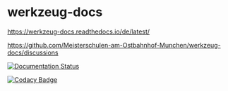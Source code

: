 # werkzeug-docs

<https://werkzeug-docs.readthedocs.io/de/latest/>

<https://github.com/Meisterschulen-am-Ostbahnhof-Munchen/werkzeug-docs/discussions>


[![Documentation Status](https://readthedocs.org/projects/werkzeug-docs/badge/?version=latest)](https://werkzeug-docs.readthedocs.io/de/latest/?badge=latest)
      
      
[![Codacy Badge](https://app.codacy.com/project/badge/Grade/e72b4f037f96404eb76d90751b2ae8ea)](https://www.codacy.com/gh/Meisterschulen-am-Ostbahnhof-Munchen/werkzeug-docs/dashboard?utm_source=github.com&amp;utm_medium=referral&amp;utm_content=Meisterschulen-am-Ostbahnhof-Munchen/werkzeug-docs&amp;utm_campaign=Badge_Grade)
